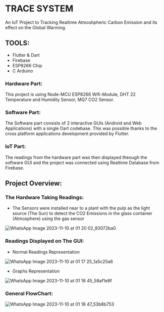 # TRACE SYSTEM

An IoT Project to Tracking Realtime Atmoshpheric Carbon Emission and its effect on the Global Warming.

## TOOLS:
- Flutter & Dart
- Firebase
- ESP8266 Chip
- C Arduino

### Hardware Part:

This project is using Node-MCU ESP8266 Wifi-Module, DHT 22 Temperature and Humidity Sensor, MQ7 CO2 Sensor.

### Software Part:

The Software part consists of 2 interactive GUIs (Android and Web Applications) with a single Dart codebase. This was possible thanks to the cross platform applications development provided by Flutter. 

### IoT Part:

The readings from the hardware part was then displayed theough the software GUI and the project was connected using Realtime Database from Firebase.

## Project Overview:

### The Hardware Taking Readings:

- The Sensors were installed near to a plant with the pulp as the light source (The Sun) to detect the CO2 Emissions in the glass container (Atmosphere) using the gas sensor

![WhatsApp Image 2023-11-10 at 01 20 02_83072ba0](https://github.com/mohandemadx/CO2_Detection_IoT_System_Using_Flutter_and_ES8266/assets/102548631/2e509305-7f51-4463-a317-9ad4308ff8fb)


### Readings Displayed on The GUI:

- Normal Readings Representation
  
![WhatsApp Image 2023-11-10 at 01 17 25_1a5c25a6](https://github.com/mohandemadx/CO2_Detection_IoT_System_Using_Flutter_and_ES8266/assets/102548631/4a678dd5-ac10-4aac-adb1-6247e5e81acd)

- Graphs Representation

![WhatsApp Image 2023-11-10 at 01 18 45_58af1e8f](https://github.com/mohandemadx/CO2_Detection_IoT_System_Using_Flutter_and_ES8266/assets/102548631/4e2c08c9-ba27-40c9-b155-e3eaaf057f55)

### General FlowChart:

![WhatsApp Image 2023-11-10 at 01 18 47_53b8b753](https://github.com/mohandemadx/CO2_Detection_IoT_System_Using_Flutter_and_ES8266/assets/102548631/551e3648-dfa1-42e9-ace9-b062379475c4)

